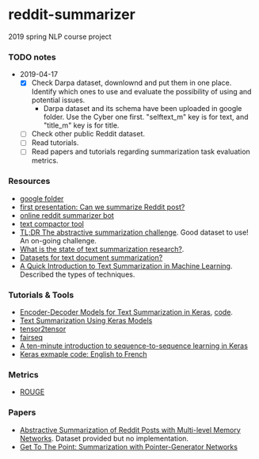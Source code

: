 # reddit-summarizer
2019 spring NLP course project

### TODO notes
- 2019-04-17   
  - [x] Check Darpa dataset, downlownd and put them in one place. Identify which ones to use and evaluate the possibility of using and potential issues.
      - Darpa dataset and its schema have been uploaded in google folder. Use the Cyber one first. "selftext_m" key is for text, and "title_m" key is for title.    
  - [ ] Check other public Reddit dataset. 
  - [ ] Read tutorials.    
  - [ ] Read papers and tutorials regarding summarization task evaluation metrics.
    
### Resources
- [google folder](https://drive.google.com/drive/folders/1X9Z8pT9eW3bUdGQT7OO14Oqd5a2_kjgU?usp=sharing)  
- [first presentation: Can we summarize Reddit post?](https://drive.google.com/open?id=17K7eExQMPfkpm5kd36QmMrdwFPA1GfAS)   
- [online reddit summarizer bot](https://www.reddit.com/r/autotldr/comments/31b9fm/faq_autotldr_bot/)   
- [text compactor tool](https://www.textcompactor.com/)    
- [TL;DR The abstractive summarization challenge](https://www.reddit.com/r/MachineLearning/comments/a6erpw/project_the_tldr_challenge/). Good dataset to use! An on-going challenge.   
- [What is the state of text summarization research?](https://www.reddit.com/r/LanguageTechnology/comments/94m0kw/what_is_the_state_of_text_summarization_research/).  
- [Datasets for text document summarization?](https://www.reddit.com/r/MachineLearning/comments/48wqey/datasets_for_text_document_summarization/)   
- [A Quick Introduction to Text Summarization in Machine Learning](https://towardsdatascience.com/a-quick-introduction-to-text-summarization-in-machine-learning-3d27ccf18a9f). Described the types of techniques.    

### Tutorials & Tools
- [Encoder-Decoder Models for Text Summarization in Keras](https://machinelearningmastery.com/encoder-decoder-models-text-summarization-keras/), [code](https://github.com/chen0040/keras-text-summarization).    
- [Text Summarization Using Keras Models](https://hackernoon.com/text-summarization-using-keras-models-366b002408d9)     
- [tensor2tensor](https://github.com/tensorflow/tensor2tensor)    
- [fairseq](https://github.com/pytorch/fairseq)    
- [A ten-minute introduction to sequence-to-sequence learning in Keras](https://blog.keras.io/a-ten-minute-introduction-to-sequence-to-sequence-learning-in-keras.html)   
- [Keras exmaple code: English to French](https://github.com/keras-team/keras/blob/master/examples/lstm_seq2seq.py)    
        
### Metrics   
- [ROUGE](https://en.wikipedia.org/wiki/ROUGE_(metric))   
   
### Papers   
- [Abstractive Summarization of Reddit Posts with Multi-level Memory Networks](https://github.com/ctr4si/MMN). Dataset provided but no implementation.      
- [Get To The Point: Summarization with Pointer-Generator Networks](https://arxiv.org/pdf/1704.04368.pdf)
